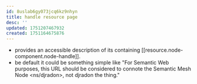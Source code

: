 ```yaml
---
id: 8uslab6gy073jcq6kz9nhyn
title: handle resource page
desc: ''
updated: 1751207467932
created: 1751164675876
---
```


- provides an accessible description of its containing [[resource.node-component.node-handle]]. 
- be default it could be something simple like "For Semantic Web purposes, this URL should be considered to connote the Semantic Mesh Node <ns/djradon>, not djradon the thing."